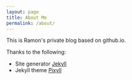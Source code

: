 ```yaml
---
layout: page
title: About Me
permalink: /about/
---
```


This is Ramon's private blog based on github.io.

Thanks to the following:

* Site generator [Jekyll](http://jekyllrb.com)
* Jekyll theme [Pixyll](https://github.com/johnotander/pixyll)
